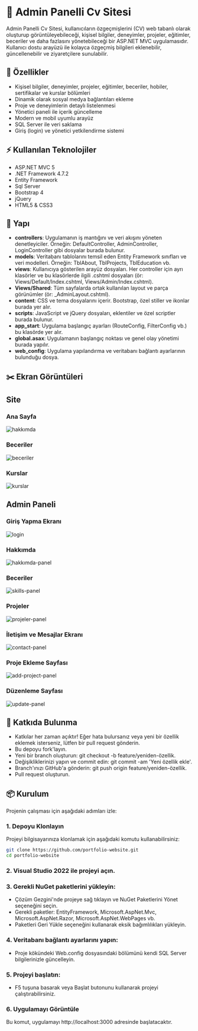 # 👤 Admin Panelli Cv Sitesi

Admin Panelli Cv Sitesi, kullanıcıların özgeçmişlerini (CV) web tabanlı olarak oluşturup görüntüleyebileceği, kişisel bilgiler, deneyimler, projeler, eğitimler, beceriler ve daha fazlasını yönetebileceği bir ASP.NET MVC uygulamasıdır. Kullanıcı dostu arayüzü ile kolayca özgeçmiş bilgileri eklenebilir, güncellenebilir ve ziyaretçilere sunulabilir.

## 🚀 Özellikler

- Kişisel bilgiler, deneyimler, projeler, eğitimler, beceriler, hobiler, sertifikalar ve kurslar bölümleri
- Dinamik olarak sosyal medya bağlantıları ekleme
- Proje ve deneyimlerin detaylı listelenmesi
- Yönetici paneli ile içerik güncelleme
- Modern ve mobil uyumlu arayüz
- SQL Server ile veri saklama
- Giriş (login) ve yönetici yetkilendirme sistemi

## ⚡ Kullanılan Teknolojiler

- ASP.NET MVC 5
- .NET Framework 4.7.2
- Entity Framework
- Sql Server
- Bootstrap 4
- jQuery
- HTML5 & CSS3

## 🧰 Yapı

- **controllers**: Uygulamanın iş mantığını ve veri akışını yöneten denetleyiciler. Örneğin: DefaultController, AdminController, LoginController gibi dosyalar burada bulunur.
- **models**: Veritabanı tablolarını temsil eden Entity Framework sınıfları ve veri modelleri. Örneğin: TblAbout, TblProjects, TblEducation vb.
- **views**: Kullanıcıya gösterilen arayüz dosyaları. Her controller için ayrı klasörler ve bu klasörlerde ilgili .cshtml dosyaları (ör: Views/Default/Index.cshtml, Views/Admin/Index.cshtml). 
- **Views/Shared**: Tüm sayfalarda ortak kullanılan layout ve parça görünümler (ör: _AdminLayout.cshtml).
- **content**: CSS ve tema dosyalarını içerir. Bootstrap, özel stiller ve ikonlar burada yer alır.
- **scripts**: JavaScript ve jQuery dosyaları, eklentiler ve özel scriptler burada bulunur.
- **app_start**: Uygulama başlangıç ayarları (RouteConfig, FilterConfig vb.) bu klasörde yer alır.
- **global.asax**: Uygulamanın başlangıç noktası ve genel olay yönetimi burada yapılır.
- **web_config**: Uygulama yapılandırma ve veritabanı bağlantı ayarlarının bulunduğu dosya.

## ✂️ Ekran Görüntüleri

## Site

### Ana Sayfa
![hakkımda](https://github.com/user-attachments/assets/8227ffbc-8803-4cea-94cd-67f4d1a95c28)

### Beceriler 
![beceriler](https://github.com/user-attachments/assets/9f92bbfa-769f-4cb0-9b9a-d06a03134150)

### Kurslar
![kurslar](https://github.com/user-attachments/assets/bdf46ae6-b741-4312-bd2c-16b111e523cc)


## Admin Paneli

### Giriş Yapma Ekranı
![login](https://github.com/user-attachments/assets/85e05761-7462-4c49-a71c-2bca7bb3d9f8)

### Hakkımda 
![hakkımda-panel](https://github.com/user-attachments/assets/8632f249-143d-4180-beae-9f3059ea52f0)

### Beceriler
![skills-panel](https://github.com/user-attachments/assets/df29cbec-3062-4e7b-b402-99abc98ad3fe)

### Projeler
![projeler-panel](https://github.com/user-attachments/assets/fb1de476-6430-4322-b1fa-92c272c922a2)

### İletişim ve Mesajlar Ekranı
![contact-panel](https://github.com/user-attachments/assets/b472ca98-148d-41d3-9ae7-77766aeebd2d)

### Proje Ekleme Sayfası
![add-project-panel](https://github.com/user-attachments/assets/b4c5a223-f309-4cf2-9a9d-be1b5cc1c82e)

### Düzenleme Sayfası
![update-panel](https://github.com/user-attachments/assets/7aff868c-9068-4e3e-802a-a90299838168)



## 👊 Katkıda Bulunma

- Katkılar her zaman açıktır! Eğer hata bulursanız veya yeni bir özellik eklemek isterseniz, lütfen bir pull request gönderin.
- Bu depoyu fork'layın.
- Yeni bir branch oluşturun: git checkout -b feature/yeniden-özellik.
- Değişikliklerinizi yapın ve commit edin: git commit -am 'Yeni özellik ekle'.
- Branch'ınızı GitHub'a gönderin: git push origin feature/yeniden-özellik.
- Pull request oluşturun.

## 📦 Kurulum

Projenin çalışması için aşağıdaki adımları izle:

### 1. Depoyu Klonlayın

Projeyi bilgisayarınıza klonlamak için aşağıdaki komutu kullanabilirsiniz:

```bash
git clone https://github.com/portfolio-website.git
cd portfolio-website
```

### 2. Visual Studio 2022 ile projeyi açın.

### 3. Gerekli NuGet paketlerini yükleyin:

- Çözüm Gezgini'nde projeye sağ tıklayın ve NuGet Paketlerini Yönet seçeneğini seçin.
- Gerekli paketler: EntityFramework, Microsoft.AspNet.Mvc, Microsoft.AspNet.Razor, Microsoft.AspNet.WebPages vb.
- Paketleri Geri Yükle seçeneğini kullanarak eksik bağımlılıkları yükleyin.

### 4. Veritabanı bağlantı ayarlarını yapın:

- Proje kökündeki Web.config dosyasındaki <connectionStrings> bölümünü kendi SQL Server bilgilerinizle güncelleyin.

### 5. Projeyi başlatın:

- F5 tuşuna basarak veya Başlat butonunu kullanarak projeyi çalıştırabilirsiniz.

### 6. Uygulamayı Görüntüle
Bu komut, uygulamayı http://localhost:3000 adresinde başlatacaktır.
